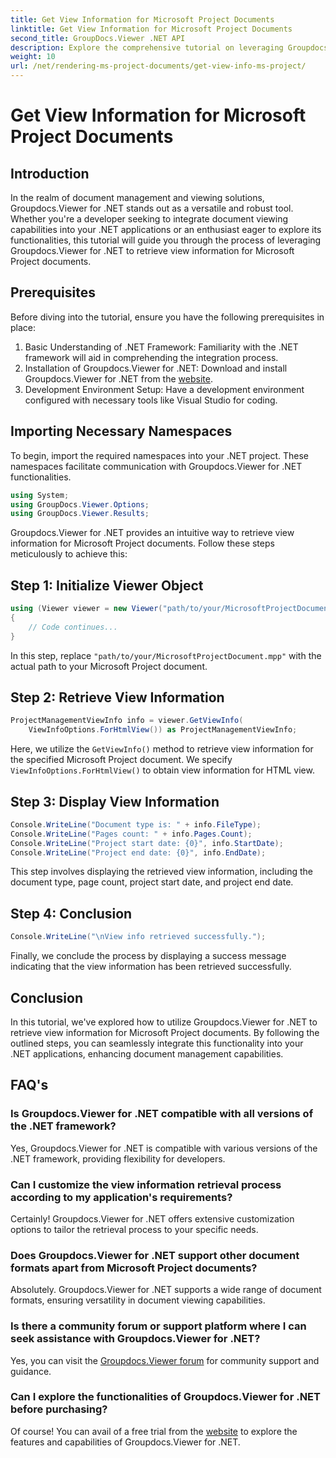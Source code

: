 ```yaml
---
title: Get View Information for Microsoft Project Documents
linktitle: Get View Information for Microsoft Project Documents
second_title: GroupDocs.Viewer .NET API
description: Explore the comprehensive tutorial on leveraging Groupdocs.Viewer for .NET to retrieve view information for Microsoft Project documents effortlessly.
weight: 10
url: /net/rendering-ms-project-documents/get-view-info-ms-project/
---
```


# Get View Information for Microsoft Project Documents

## Introduction
In the realm of document management and viewing solutions, Groupdocs.Viewer for .NET stands out as a versatile and robust tool. Whether you're a developer seeking to integrate document viewing capabilities into your .NET applications or an enthusiast eager to explore its functionalities, this tutorial will guide you through the process of leveraging Groupdocs.Viewer for .NET to retrieve view information for Microsoft Project documents.
## Prerequisites
Before diving into the tutorial, ensure you have the following prerequisites in place:
1. Basic Understanding of .NET Framework: Familiarity with the .NET framework will aid in comprehending the integration process.
2. Installation of Groupdocs.Viewer for .NET: Download and install Groupdocs.Viewer for .NET from the [website](https://releases.groupdocs.com/viewer/net/).
3. Development Environment Setup: Have a development environment configured with necessary tools like Visual Studio for coding.

## Importing Necessary Namespaces
To begin, import the required namespaces into your .NET project. These namespaces facilitate communication with Groupdocs.Viewer for .NET functionalities.

```csharp
using System;
using GroupDocs.Viewer.Options;
using GroupDocs.Viewer.Results;
```

Groupdocs.Viewer for .NET provides an intuitive way to retrieve view information for Microsoft Project documents. Follow these steps meticulously to achieve this:
## Step 1: Initialize Viewer Object
```csharp
using (Viewer viewer = new Viewer("path/to/your/MicrosoftProjectDocument.mpp"))
{
    // Code continues...
}
```
In this step, replace `"path/to/your/MicrosoftProjectDocument.mpp"` with the actual path to your Microsoft Project document.
## Step 2: Retrieve View Information
```csharp
ProjectManagementViewInfo info = viewer.GetViewInfo(
    ViewInfoOptions.ForHtmlView()) as ProjectManagementViewInfo;
```
Here, we utilize the `GetViewInfo()` method to retrieve view information for the specified Microsoft Project document. We specify `ViewInfoOptions.ForHtmlView()` to obtain view information for HTML view.
## Step 3: Display View Information
```csharp
Console.WriteLine("Document type is: " + info.FileType);
Console.WriteLine("Pages count: " + info.Pages.Count);
Console.WriteLine("Project start date: {0}", info.StartDate);
Console.WriteLine("Project end date: {0}", info.EndDate);
```
This step involves displaying the retrieved view information, including the document type, page count, project start date, and project end date.
## Step 4: Conclusion
```csharp
Console.WriteLine("\nView info retrieved successfully.");
```
Finally, we conclude the process by displaying a success message indicating that the view information has been retrieved successfully.

## Conclusion
In this tutorial, we've explored how to utilize Groupdocs.Viewer for .NET to retrieve view information for Microsoft Project documents. By following the outlined steps, you can seamlessly integrate this functionality into your .NET applications, enhancing document management capabilities.
## FAQ's

### Is Groupdocs.Viewer for .NET compatible with all versions of the .NET framework?

Yes, Groupdocs.Viewer for .NET is compatible with various versions of the .NET framework, providing flexibility for developers.

### Can I customize the view information retrieval process according to my application's requirements?

Certainly! Groupdocs.Viewer for .NET offers extensive customization options to tailor the retrieval process to your specific needs.

### Does Groupdocs.Viewer for .NET support other document formats apart from Microsoft Project documents?

Absolutely. Groupdocs.Viewer for .NET supports a wide range of document formats, ensuring versatility in document viewing capabilities.

### Is there a community forum or support platform where I can seek assistance with Groupdocs.Viewer for .NET?

Yes, you can visit the [Groupdocs.Viewer forum](https://forum.groupdocs.com/c/viewer/9) for community support and guidance.

### Can I explore the functionalities of Groupdocs.Viewer for .NET before purchasing?

Of course! You can avail of a free trial from the [website](https://releases.groupdocs.com/) to explore the features and capabilities of Groupdocs.Viewer for .NET.
